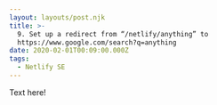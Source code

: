 ```yaml
---
layout: layouts/post.njk
title: >-
  9. Set up a redirect from “/netlify/anything” to
  https://www.google.com/search?q=anything
date: 2020-02-01T00:09:00.000Z
tags:
  - Netlify SE
---
```

Text here!
